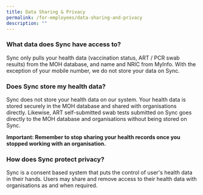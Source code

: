 ```yaml
---
title: Data Sharing & Privacy
permalink: /for-employees/data-sharing-and-privacy
description: ""
---
```

### **What data does Sync have access to?**

Sync only pulls your health data (vaccination status, ART / PCR swab results) from the MOH database, and name and NRIC from MyInfo. With the exception of your mobile number, we do not store your data on Sync.

### **Does Sync store my health data?**

Sync does not store your health data on our system. Your health data is stored securely in the MOH database and shared with organisations directly. Likewise, ART self-submitted swab tests submitted on Sync goes directly to the MOH database and organisations without being stored on Sync. 

**Important: Remember to stop sharing your health records once you stopped working with an organisation.**

### **How does Sync protect privacy?**
Sync is a consent based system that puts the control of user's health data in their hands. Users may share and remove access to their health data with organisations as and when required.